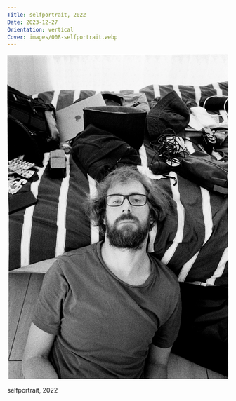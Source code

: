 ```yaml
---
Title: selfportrait, 2022
Date: 2023-12-27
Orientation: vertical
Cover: images/008-selfportrait.webp
---
```


![selfportrait, 2022](images/008-selfportrait@2x.webp)

selfportrait, 2022
